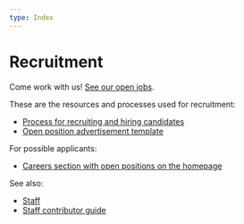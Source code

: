 ```yaml
---
type: Index
---
```


# Recruitment

Come work with us! [See our open jobs](https://publiccode.net/careers/).

These are the resources and processes used for recruitment:

* [Process for recruiting and hiring candidates](hiring-process.md)
* [Open position advertisement template](open-position-template.md)

For possible applicants:

* [Careers section with open positions on the homepage](https://publiccode.net/careers/)

See also:

* [Staff](../../organization/staff.md)
* [Staff contributor guide](../../contributor-guides/for-staff.md)

